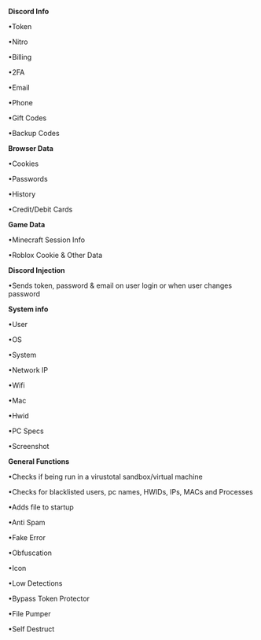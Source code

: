 **Discord Info**

•Token

•Nitro

•Billing

•2FA

•Email

•Phone

•Gift Codes

•Backup Codes

**Browser Data**

•Cookies

•Passwords

•History

•Credit/Debit Cards

**Game Data**

•Minecraft Session Info

•Roblox Cookie & Other Data

**Discord Injection**

•Sends token, password & email on user login or when user changes password

**System info**

•User

•OS

•System

•Network IP

•Wifi

•Mac

•Hwid

•PC Specs

•Screenshot

**General Functions**

•Checks if being run in a virustotal sandbox/virtual machine

•Checks for blacklisted users, pc names, HWIDs, IPs, MACs and Processes

•Adds file to startup

•Anti Spam

•Fake Error

•Obfuscation

•Icon

•Low Detections

•Bypass Token Protector

•File Pumper

•Self Destruct

